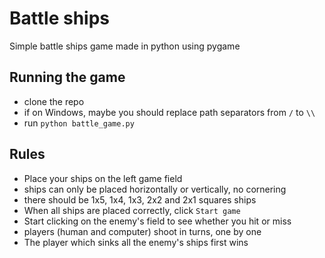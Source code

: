 # Battle ships

Simple battle ships game made in python using pygame

## Running the game

* clone the repo
* if on Windows, maybe you should replace path separators from `/` to `\\`
* run `python battle_game.py`

## Rules

* Place your ships on the left game field
* ships can only be placed horizontally or vertically, no cornering
* there should be 1x5, 1x4, 1x3, 2x2 and 2x1 squares ships
* When all ships are placed correctly, click `Start game`
* Start clicking on the enemy's field to see whether you hit or miss
* players (human and computer) shoot in turns, one by one
* The player which sinks all the enemy's ships first wins